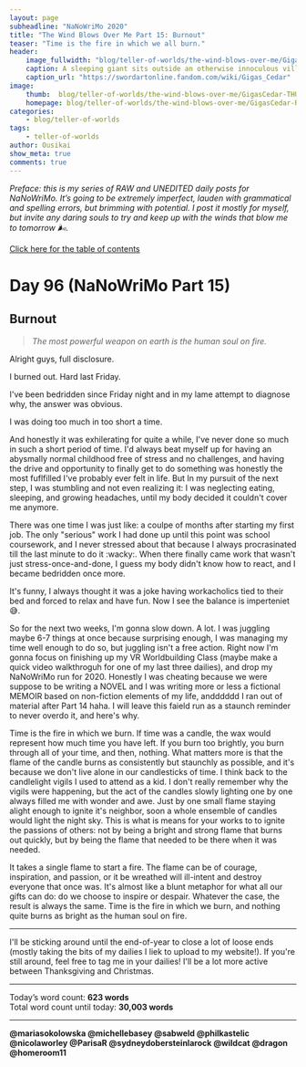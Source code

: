 ```yaml
---
layout: page
subheadline: "NaNoWriMo 2020"
title: "The Wind Blows Over Me Part 15: Burnout"
teaser: "Time is the fire in which we all burn."
header:
    image_fullwidth: "blog/teller-of-worlds/the-wind-blows-over-me/GigasCedar-HEAD.jpg"
    caption: A sleeping giant sits outside an otherwise innoculous village at the outskirts of the virtual realm...
    caption_url: "https://swordartonline.fandom.com/wiki/Gigas_Cedar"
image:
    thumb:  blog/teller-of-worlds/the-wind-blows-over-me/GigasCedar-THUMB.png
    homepage: blog/teller-of-worlds/the-wind-blows-over-me/GigasCedar-RAW.png
categories:
    - blog/teller-of-worlds
tags:   
    - teller-of-worlds
author: Ousikai
show_meta: true
comments: true
---
```

*Preface: this is my series of RAW and UNEDITED daily posts for NaNoWriMo. It’s going to be extremely imperfect, lauden with grammatical and spelling errors, but brimming with potential. I post it mostly for myself, but invite any daring souls to try and keep up with the winds that blow me to tomorrow :wind_face:.*

[Click here for the table of contents]({{site.url}}{{site.baseurl}}/blog/teller-of-worlds/the-wind-blows-over-me-table-of-contents) <br/>

# Day 96 (NaNoWriMo Part 15)     
## Burnout

> *The most powerful weapon on earth is the human soul on fire.*

Alright guys, full disclosure. 

I burned out. Hard last Friday. 

I've been bedridden since Friday night and in my lame attempt to diagnose why, the answer was obvious. 

I was doing too much in too short a time.

And honestly it was exhilerating for quite a while, I've never done so much in such a short period of time. I'd always beat myself up for having an abysmally normal childhood free of stress and no challenges, and having the drive and opportunity to finally get to do something was honestly the most fuflfilled I've probably ever felt in life. But In my pursuit of the next step, I was stumbling and not even realizing it: I was neglecting eating, sleeping, and growing headaches, until my body decided it couldn't cover me anymore.

There was one time I was just like: a coulpe of months after starting my first job. The only "serious" work I had done up until this point was school coursework, and I never stressed about that because I always procrasinated till the last minute to do it :wacky:. When there finally came work that wasn't just stress-once-and-done, I guess my body didn't know how to react, and I became bedridden once more.

It's funny, I always thought it was a joke having workacholics tied to their bed and forced to relax and have fun. Now I see the balance is imperteniet :sweat_smile:.

So for the next two weeks, I'm gonna slow down. A lot. I was juggling maybe 6-7 things at once because surprising enough, I was managing my time well enough to do so, but juggling isn't a free action. Right now I'm gonna focus on finishing up my VR Worldbuilding Class (maybe make a quick video walkthroguh for one of my last three dailies), and drop my NaNoWriMo run for 2020. Honestly I was cheating because we were suppose to be writing a NOVEL and I was writing more or less a fictional MEMOIR based on non-fiction elements of my life, andddddd I ran out of material after Part 14 haha. I will leave this faield run as a staunch reminder to never overdo it, and here's why.

Time is the fire in which we burn. If time was a candle, the wax would represent how much time you have left. If you burn too brightly, you burn through all of your time, and then, nothing. What matters more is that the flame of the candle burns as consistently but staunchly as possible, and it's because we don't live alone in our candlesticks of time. I think back to the candlelight vigils I used to attend as a kid. I don't really remember why the vigils were happening, but the act of the candles slowly lighting one by one always filled me with wonder and awe. Just by one small flame staying alight enough to ignite it's neighbor, soon a whole ensemble of candles would light the night sky. This is what is means for your works to to ignite the passions of others: not by being a bright and strong flame that burns out quickly, but by being the flame that needed to be there when it was needed. 

It takes a single flame to start a fire. The flame can be of courage, inspiration, and passion, or it be wreathed will ill-intent and destroy everyone that once was. It's almost like a blunt metaphor for what all our gifts can do: do we choose to inspire or despair. Whatever the case, the result is always the same. Time is the fire in which we burn, and nothing quite burns as bright as the human soul on fire. 

---

I'll be sticking around until the end-of-year to close a lot of loose ends (mostly taking the bits of my dailies I liek to upload to my website!). If you're still around, feel free to tag me in your dailies! I'll be a lot more active between Thanksgiving and Christmas. 

---

Today’s word count: **623 words** <br/>
Total word count until today: **30,003 words** <br/>

-----

**@mariasokolowska @michellebasey @sabweld @philkastelic @nicolaworley @ParisaR @sydneydobersteinlarock @wildcat @dragon @homeroom11**